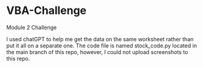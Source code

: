 # VBA-Challenge
Module 2 Challenge

I used chatGPT to help me get the data on the same worksheet rather than put it all on a separate one. The code file is named stock_code.py located in the main branch of this repo, however, I could not upload screenshots to this repo.

